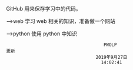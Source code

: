 
GitHub 用来保存学习中的代码。

-->web   学习 web 相关的知识，准备做一个网站

-->python    使用 python 中知识



                                         PWOLP												                                             更新
                                      2019年9月27日 
                                        14:02:41    
				  
